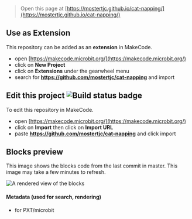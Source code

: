 
> Open this page at [https://mostertjc.github.io/cat-napping/](https://mostertjc.github.io/cat-napping/)

## Use as Extension

This repository can be added as an **extension** in MakeCode.

* open [https://makecode.microbit.org/](https://makecode.microbit.org/)
* click on **New Project**
* click on **Extensions** under the gearwheel menu
* search for **https://github.com/mostertjc/cat-napping** and import

## Edit this project ![Build status badge](https://github.com/mostertjc/cat-napping/workflows/MakeCode/badge.svg)

To edit this repository in MakeCode.

* open [https://makecode.microbit.org/](https://makecode.microbit.org/)
* click on **Import** then click on **Import URL**
* paste **https://github.com/mostertjc/cat-napping** and click import

## Blocks preview

This image shows the blocks code from the last commit in master.
This image may take a few minutes to refresh.

![A rendered view of the blocks](https://github.com/mostertjc/cat-napping/raw/master/.github/makecode/blocks.png)

#### Metadata (used for search, rendering)

* for PXT/microbit
<script src="https://makecode.com/gh-pages-embed.js"></script><script>makeCodeRender("{{ site.makecode.home_url }}", "{{ site.github.owner_name }}/{{ site.github.repository_name }}");</script>

